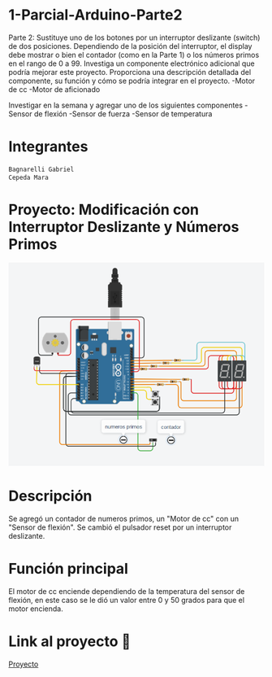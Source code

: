 # 1-Parcial-Arduino-Parte2
Parte 2: Sustituye uno de los botones por un interruptor deslizante (switch) de dos posiciones.
Dependiendo de la posición del interruptor, el display debe mostrar o bien el contador (como
en la Parte 1) o los números primos en el rango de 0 a 99.
Investiga un componente electrónico adicional que podría mejorar este proyecto.
Proporciona una descripción detallada del componente, su función y cómo se podría
integrar en el proyecto.
-Motor de cc
-Motor de aficionado

Investigar en la semana y agregar uno de los siguientes componentes
-Sensor de flexión
-Sensor de fuerza
-Sensor de temperatura

# Integrantes

    Bagnarelli Gabriel
    Cepeda Mara
    
# Proyecto: Modificación con Interruptor Deslizante y Números Primos

![Primera parte Arduino](https://github.com/g4b7i3l/1-Parcial-Arduino/blob/main/Parte2/Segunda%20parte%20Arduino.PNG?raw=true)

# Descripción

Se agregó un contador de numeros primos, un "Motor de cc" con un "Sensor de flexión".
Se cambió el pulsador reset por un interruptor deslizante.

# Función principal

El motor de cc enciende dependiendo de la temperatura del sensor de flexión, en este caso se le dió un valor entre 0 y 50 grados para que el motor encienda.

# Link al proyecto 💨
<a href="https://www.tinkercad.com/things/2IqLWJ3Ph4C-trabajo-2/editel" rel="nofollow">Proyecto
</a>
